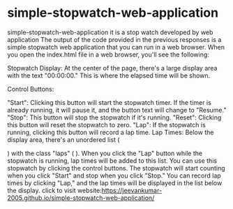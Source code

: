 # simple-stopwatch-web-application
simple-stopwatch-web-application
it is a stop watch developed by web application The output of the code provided in the previous responses is a simple stopwatch web application that you can run in a web browser. When you open the index.html file in a web browser, you'll see the following:

Stopwatch Display: At the center of the page, there's a large display area with the text "00:00:00." This is where the elapsed time will be shown.

Control Buttons:

"Start": Clicking this button will start the stopwatch timer. If the timer is already running, it will pause it, and the button text will change to "Resume." "Stop": This button will stop the stopwatch if it's running. "Reset": Clicking this button will reset the stopwatch to zero. "Lap": If the stopwatch is running, clicking this button will record a lap time. Lap Times: Below the display area, there's an unordered list (

) with the class "laps" (
). When you click the "Lap" button while the stopwatch is running, lap times will be added to this list.
You can use this stopwatch by clicking the control buttons. The stopwatch will start counting when you click "Start" and stop when you click "Stop." You can record lap times by clicking "Lap," and the lap times will be displayed in the list below the display.
click to visit website:https://jeevankumar-2005.github.io/simple-stopwatch-web-application/
